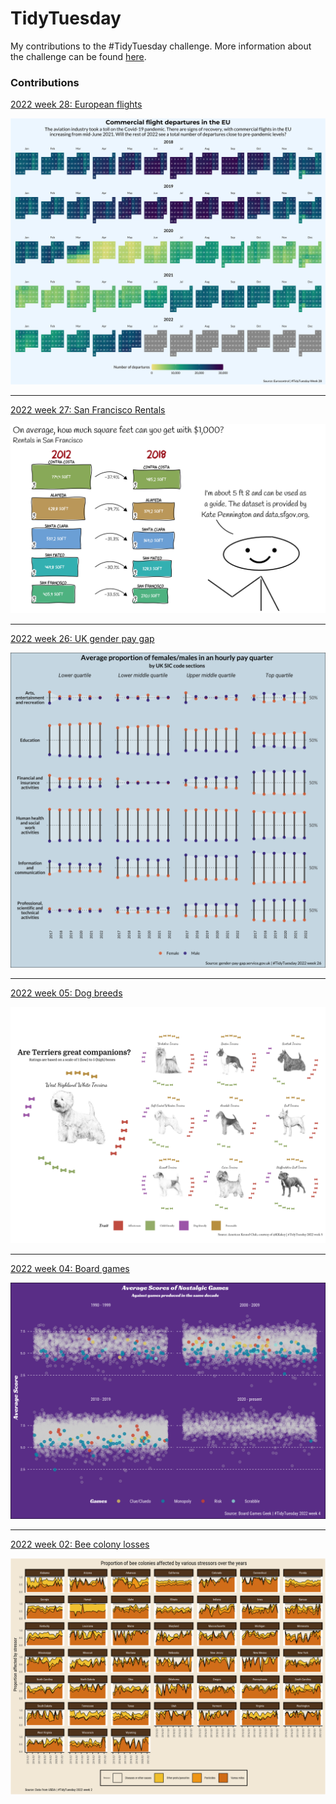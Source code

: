# TidyTuesday

My contributions to the #TidyTuesday challenge. More information about the challenge can be found [here](https://github.com/rfordatascience/tidytuesday/blob/master/README.md).

### Contributions

[2022 week 28: European flights](https://github.com/BrendiA/tidy-tuesday/tree/main/2022/week-28)

![](https://raw.githubusercontent.com/BrendiA/tidy-tuesday/main/2022/week-28/week-28-plot.png)

--- 

[2022 week 27: San Francisco Rentals](https://github.com/BrendiA/tidy-tuesday/tree/main/2022/week-27)

![](https://raw.githubusercontent.com/BrendiA/tidy-tuesday/main/2022/week-27/week-27-plot.png)

---

[2022 week 26: UK gender pay gap](https://github.com/BrendiA/tidy-tuesday/tree/main/2022/week-26)

![](https://raw.githubusercontent.com/BrendiA/tidy-tuesday/main/2022/week-26/week-26-plot.png)

---

[2022 week 05: Dog breeds](https://github.com/BrendiA/tidy-tuesday/tree/main/2022/week-05)

![](https://raw.githubusercontent.com/BrendiA/tidy-tuesday/main/2022/week-05/week-05-plot.png)

---

[2022 week 04: Board games](https://github.com/BrendiA/tidy-tuesday/tree/main/2022/week-04)

![](https://raw.githubusercontent.com/BrendiA/tidy-tuesday/main/2022/week-04/week-04-plot.png)

--- 

[2022 week 02: Bee colony losses](https://github.com/BrendiA/tidy-tuesday/tree/main/2022/week-02)

![](https://raw.githubusercontent.com/BrendiA/tidy-tuesday/main/2022/week-02/plot.png)
